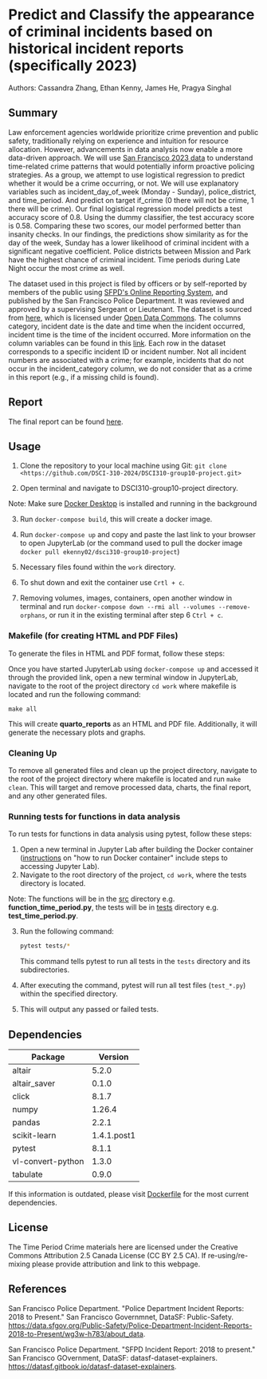 # Predict and Classify the appearance of criminal incidents based on historical incident reports (specifically 2023)

Authors: Cassandra Zhang, Ethan Kenny, James He, Pragya Singhal

## Summary

Law enforcement agencies worldwide prioritize crime prevention and public safety, traditionally relying on experience and intuition for resource allocation. However, advancements in data analysis now enable a more data-driven approach. We will use [San Francisco 2023 data](https://data.sfgov.org/Public-Safety/Police-Department-Incident-Reports-2018-to-Present/wg3w-h783/about_data) to understand time-related crime patterns that would potentially inform proactive policing strategies. As a group, we attempt to use logistical regression to predict whether it would be a crime occurring, or not. We will use explanatory variables such as incident_day_of_week (Monday - Sunday), police_district, and time_period. And predict on target if_crime (0 there will not be crime, 1 there will be crime). Our final logistical regression model predicts a test accuracy score of 0.8. Using the dummy classifier, the test accuracy score is 0.58. Comparing these two scores, our model performed better than insanity checks. In our findings, the predictions show similarity as for the day of the week, Sunday has a lower likelihood of criminal incident with a significant negative coefficient. Police districts between Mission and Park have the highest chance of criminal incident. Time periods during Late Night occur the most crime as well.

The dataset used in this project is filed by officers or by self-reported by members of the public using [SFPD's Online Reporting System](https://www.sanfranciscopolice.org/get-service/police-reports), and published by the San Francisco Police Department. It was reviewed and approved by a supervising Sergeant or Lieutenant. The dataset is sourced from [here](https://www.sanfranciscopolice.org/), which is licensed under [Open Data Commons](https://opendatacommons.org/licenses/pddl/1-0/). The columns category, incident date is the date and time when the incident occurred, incident time is the time of the incident occurred. More information on the column variables can be found in this [link](https://datasf.gitbook.io/datasf-dataset-explainers/sfpd-incident-report-2018-to-present#field-definitions). Each row in the dataset corresponds to a specific incident ID or incident number. Not all incident numbers are associated with a crime; for example, incidents that do not occur in the incident_category column, we do not consider that as a crime in this report (e.g., if a missing child is found).

## Report
The final report can be found [here](https://dsci-310-2024.github.io/DSCI310_group10_crime-prediction/).

## Usage

1. Clone the repository to your local machine using Git:
`git clone <https://github.com/DSCI-310-2024/DSCI310-group10-project.git>`

2. Open terminal and navigate to DSCI310-group10-project directory.

Note: Make sure [Docker Desktop](https://www.docker.com/products/docker-desktop/) is installed and running in the background

3. Run `docker-compose build`, this will create a docker image.

4. Run `docker-compose up` and copy and paste the last link to your browser to open JupyterLab (or the command used to pull the docker image `docker pull ekenny02/dsci310-group10-project`)

5. Necessary files found within the `work` directory.

6. To shut down and exit the container use `Crtl + c`.

7. Removing volumes, images, containers, open another window in terminal and run `docker-compose down --rmi all --volumes --remove-orphans`, or run it in the existing terminal after step 6 `Ctrl + c`.

### Makefile (for creating HTML and PDF Files)

To generate the files in HTML and PDF format, follow these steps:

Once you have started JupyterLab using `docker-compose up` and accessed it through the provided link, open a new terminal window in JupyterLab, navigate to the root of the project directory `cd work` where makefile is located and run the following command:
```
make all
```
This will create __quarto_reports__ as an HTML and PDF file. Additionally, it will generate the necessary plots and graphs.

### Cleaning Up

To remove all generated files and clean up the project directory, navigate to the root of the project directory where makefile is located and run `make clean`. This will target and remove processed data, charts, the final report, and any other generated files.

### Running tests for functions in data analysis

To run tests for functions in data analysis using pytest, follow these steps:

1. Open a new terminal in Jupyter Lab after building the Docker container ([instructions](https://github.com/DSCI-310-2024/DSCI310-group10-project?tab=readme-ov-file#how-to-run-docker-container) on "how to run Docker container" include steps to accessing Jupyter Lab).
2. Navigate to the root directory of the project, `cd work`, where the tests directory is located.

Note: The functions will be in the [src](https://github.com/DSCI-310-2024/DSCI310-group10-project/tree/main/src) directory e.g. __function_time_period.py__, the tests will be in [tests](https://github.com/DSCI-310-2024/DSCI310-group10-project/tree/main/tests) directory e.g. __test_time_period.py__.

3. Run the following command:
    ```bash
    pytest tests/*
    ```
    This command tells pytest to run all tests in the `tests` directory and its subdirectories.
   
4. After executing the command, pytest will run all test files (`test_*.py`) within the specified directory.
5. This will output any passed or failed tests.


## Dependencies

| Package           | Version   |
|-------------------|-----------|
| altair            | 5.2.0     |
| altair_saver      | 0.1.0     |
| click             | 8.1.7     |
| numpy             | 1.26.4    |
| pandas            | 2.2.1     |
| scikit-learn      | 1.4.1.post1 |
| pytest            | 8.1.1     |
| vl-convert-python | 1.3.0     |
| tabulate          | 0.9.0     |

If this information is outdated, please visit [Dockerfile](https://github.com/DSCI-310-2024/DSCI310-group10-project/blob/main/Dockerfile) for the most current dependencies.


## License
The Time Period Crime materials here are licensed under the Creative Commons Attribution 2.5 Canada License (CC BY 2.5 CA). If re-using/re-mixing please provide attribution and link to this webpage.

## References
San Francisco Police Department. "Police Department Incident Reports: 2018 to Present." San Francisco Governmnet, DataSF: Public-Safety. https://data.sfgov.org/Public-Safety/Police-Department-Incident-Reports-2018-to-Present/wg3w-h783/about_data.

San Francisco Police Department. "SFPD Incident Report: 2018 to present." San Francisco GOvernment, DataSF: datasf-dataset-explainers. https://datasf.gitbook.io/datasf-dataset-explainers.



